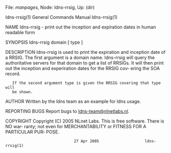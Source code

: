 File: *manpages*,  Node: ldns-rrsig,  Up: (dir)

ldns-rrsig(1)               General Commands Manual              ldns-rrsig(1)



NAME
       ldns-rrsig  -  print  out  the  inception and expiration dates in human
       readable form

SYNOPSIS
       ldns-rrsig domain [ type ]


DESCRIPTION
       ldns-rrsig is used to print the expiration  and  inception  date  of  a
       RRSIG.  The  first argument is a domain name. ldns-rrsig will query the
       authoritative servers for that domain to get a list of RRSIGs.  It will
       then  print out the inception and experiration dates for the RRSIG cov‐
       ering the SOA record.

       If the second argument type is given the RRSIG covering that type  will
       be shown.


AUTHOR
       Written by the ldns team as an example for ldns usage.


REPORTING BUGS
       Report bugs to <ldns-team@nlnetlabs.nl>.


COPYRIGHT
       Copyright  (C) 2005 NLnet Labs. This is free software. There is NO war‐
       ranty; not even for MERCHANTABILITY or FITNESS FOR  A  PARTICULAR  PUR‐
       POSE.



                                  27 Apr 2005                    ldns-rrsig(1)
